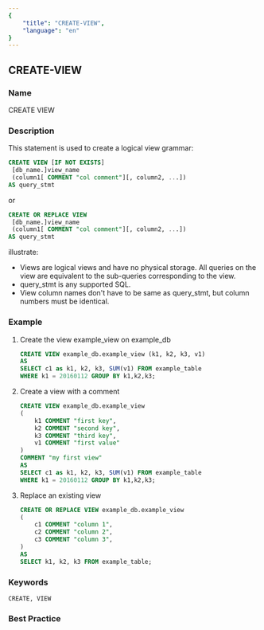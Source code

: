 ```yaml
---
{
    "title": "CREATE-VIEW",
    "language": "en"
}
---
```


<!--
Licensed to the Apache Software Foundation (ASF) under one
or more contributor license agreements.  See the NOTICE file
distributed with this work for additional information
regarding copyright ownership.  The ASF licenses this file
to you under the Apache License, Version 2.0 (the
"License"); you may not use this file except in compliance
with the License.  You may obtain a copy of the License at

  http://www.apache.org/licenses/LICENSE-2.0

Unless required by applicable law or agreed to in writing,
software distributed under the License is distributed on an
"AS IS" BASIS, WITHOUT WARRANTIES OR CONDITIONS OF ANY
KIND, either express or implied.  See the License for the
specific language governing permissions and limitations
under the License.
-->

## CREATE-VIEW

### Name

CREATE VIEW

### Description

This statement is used to create a logical view
grammar:

```sql
CREATE VIEW [IF NOT EXISTS]
 [db_name.]view_name
 (column1[ COMMENT "col comment"][, column2, ...])
AS query_stmt
````
or
```sql
CREATE OR REPLACE VIEW
 [db_name.]view_name
 (column1[ COMMENT "col comment"][, column2, ...])
AS query_stmt
````

illustrate:

- Views are logical views and have no physical storage. All queries on the view are equivalent to the sub-queries corresponding to the view.
- query_stmt is any supported SQL.
- View column names don't have to be same as query_stmt, but column numbers must be identical.

### Example

1. Create the view example_view on example_db

    ```sql
    CREATE VIEW example_db.example_view (k1, k2, k3, v1)
    AS
    SELECT c1 as k1, k2, k3, SUM(v1) FROM example_table
    WHERE k1 = 20160112 GROUP BY k1,k2,k3;
    ````

2. Create a view with a comment

    ```sql
    CREATE VIEW example_db.example_view
    (
        k1 COMMENT "first key",
        k2 COMMENT "second key",
        k3 COMMENT "third key",
        v1 COMMENT "first value"
    )
    COMMENT "my first view"
    AS
    SELECT c1 as k1, k2, k3, SUM(v1) FROM example_table
    WHERE k1 = 20160112 GROUP BY k1,k2,k3;
    ````

2. Replace an existing view

    ```sql
    CREATE OR REPLACE VIEW example_db.example_view
    (
        c1 COMMENT "column 1",
        c2 COMMENT "column 2",
        c3 COMMENT "column 3",
    )
    AS
    SELECT k1, k2, k3 FROM example_table;
    ````

### Keywords

    CREATE, VIEW

### Best Practice
